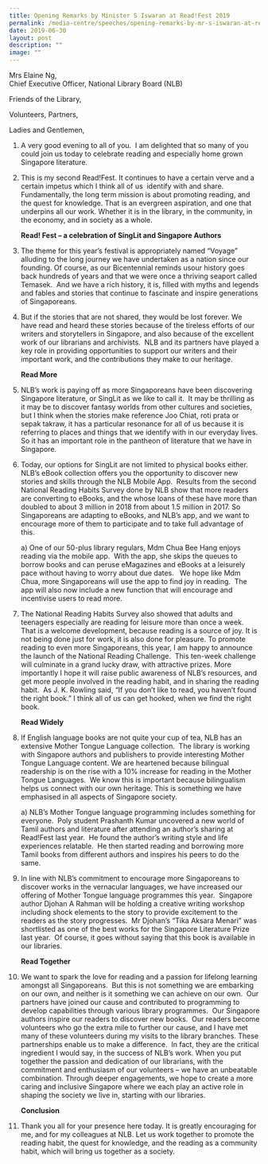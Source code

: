```yaml
---
title: Opening Remarks by Minister S Iswaran at Read!Fest 2019
permalink: /media-centre/speeches/opening-remarks-by-mr-s-iswaran-at-readfest-2019/
date: 2019-06-30
layout: post
description: ""
image: ""
---
```

Mrs Elaine Ng,  
Chief Executive Officer, National Library Board (NLB)   
  
Friends of the Library,   
  
Volunteers, Partners,   
  
Ladies and Gentlemen,   
  
1. A very good evening to all of you.  I am delighted that so many of you could join us today to celebrate reading and especially home grown Singapore literature.  
  
2. This is my second Read!Fest. It continues to have a certain verve and a certain impetus which I think all of us  identify with and share. Fundamentally, the long term mission is about promoting reading, and the quest for knowledge. That is an evergreen aspiration, and one that underpins all our work. Whether it is in the library, in the community, in the economy, and in society as a whole.   
  
    **Read! Fest – a celebration of SingLit and Singapore Authors**  
  
3. The theme for this year’s festival is appropriately named “Voyage” alluding to the long journey we have undertaken as a nation since our founding. Of course, as our Bicentennial reminds usour history goes back hundreds of years and that we were once a thriving seaport called Temasek.  And we have a rich history, it is, filled with myths and legends and fables and stories that continue to fascinate and inspire generations of Singaporeans.  
  
4. But if the stories that are not shared, they would be lost forever. We have read and heard these stories because of the tireless efforts of our writers and storytellers in Singapore, and also because of the excellent work of our librarians and archivists.  NLB and its partners have played a key role in providing opportunities to support our writers and their important work, and the contributions they make to our heritage.  
  
    **Read More**  
  
5. NLB’s work is paying off as more Singaporeans have been discovering Singapore literature, or SingLit as we like to call it.  It may be thrilling as it may be to discover fantasy worlds from other cultures and societies, but I think when the stories make reference Joo Chiat, roti prata or sepak takraw, it has a particular resonance for all of us because it is referring to places and things that we identify with in our everyday lives. So it has an important role in the pantheon of literature that we have in Singapore.  
  
6. Today, our options for SingLit are not limited to physical books either.  NLB’s eBook collection offers you the opportunity to discover new stories and skills through the NLB Mobile App.  Results from the second National Reading Habits Survey done by NLB show that more readers are converting to eBooks, and the whose loans of these have more than doubled to about 3 million in 2018 from about 1.5 million in 2017. So Singaporeans are adapting to eBooks, and NLB’s app, and we want to encourage more of them to participate and to take full advantage of this.   
 
    a) One of our 50-plus library regulars, Mdm Chua Bee Hang enjoys reading via the mobile app.  With the app, she skips the queues to borrow books and can peruse eMagazines and eBooks at a leisurely pace without having to worry about due dates.   We hope like Mdm Chua, more Singaporeans will use the app to find joy in reading.  The app will also now include a new function that will encourage and incentivise users to read more.   
  
7. The National Reading Habits Survey also showed that adults and teenagers especially are reading for leisure more than once a week.  That is a welcome development, because reading is a source of joy. It is not being done just for work, it is also done for pleasure. To promote reading to even more Singaporeans, this year, I am happy to announce the launch of the National Reading Challenge.  This ten-week challenge will culminate in a grand lucky draw, with attractive prizes. More importantly I hope it will raise public awareness of NLB’s resources, and get more people involved in the reading habit, and in sharing the reading habit.  As J. K. Rowling said, “If you don’t like to read, you haven’t found the right book.” I think all of us can get hooked, when we find the right book.   
  
    **Read Widely**  
  
8. If English language books are not quite your cup of tea, NLB has an extensive Mother Tongue Language collection.  The library is working with Singapore authors and publishers to provide interesting Mother Tongue Language content. We are heartened because bilingual readership is on the rise with a 10% increase for reading in the Mother Tongue Languages.  We know this is important because bilingualism helps us connect with our own heritage. This is something we have emphasised in all aspects of Singapore society.  
 
    a) NLB’s Mother Tongue language programming includes something for everyone.  Poly student Prashanth Kumar uncovered a new world of Tamil authors and literature after attending an author’s sharing at Read!Fest last year.  He found the author’s writing style and life experiences relatable.  He then started reading and borrowing more Tamil books from different authors and inspires his peers to do the same.   
 
9. In line with NLB’s commitment to encourage more Singaporeans to discover works in the vernacular languages, we have increased our offering of Mother Tongue language programmes this year.  Singapore author Djohan A Rahman will be holding a creative writing workshop including shock elements to the story to provide excitement to the readers as the story progresses.  Mr Djohan’s “Tika Aksara Menari” was shortlisted as one of the best works for the Singapore Literature Prize last year.  Of course, it goes without saying that this book is available in our libraries.   
  
    **Read Together**   

10. We want to spark the love for reading and a passion for lifelong learning amongst all Singaporeans.  But this is not something we are embarking on our own, and neither is it something we can achieve on our own.  Our partners have joined our cause and contributed to programming to develop capabilities through various library programmes.  Our Singapore authors inspire our readers to discover new books.  Our readers become volunteers who go the extra mile to further our cause, and I have met many of these volunteers during my visits to the library branches. These partnerships enable us to make a difference.  In fact, they are the critical ingredient I would say, in the success of NLB’s work. When you put together the passion and dedication of our librarians, with the commitment and enthusiasm of our volunteers – we have an unbeatable combination. Through deeper engagements, we hope to create a more caring and inclusive Singapore where we each play an active role in shaping the society we live in, starting with our libraries.   
  
    **Conclusion**  
  
11. Thank you all for your presence here today. It is greatly encouraging for me, and for my colleagues at NLB. Let us work together to promote the reading habit, the quest for knowledge, and the reading as a community habit, which will bring us together as a society.